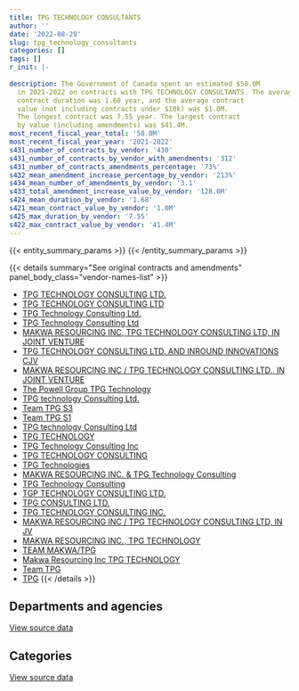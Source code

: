 ```yaml
---
title: TPG TECHNOLOGY CONSULTANTS
author: ''
date: '2022-08-29'
slug: tpg_technology_consultants
categories: []
tags: []
r_init: |-
  
description: The Government of Canada spent an estimated $58.0M
  in 2021-2022 on contracts with TPG TECHNOLOGY CONSULTANTS. The average
  contract duration was 1.68 year, and the average contract
  value (not including contracts under $10k) was $1.0M.
  The longest contract was 7.55 year. The largest contract
  by value (including amendments) was $41.4M.
most_recent_fiscal_year_total: '58.0M'
most_recent_fiscal_year_year: '2021-2022'
s431_number_of_contracts_by_vendor: '430'
s431_number_of_contracts_by_vendor_with_amendments: '312'
s431_number_of_contracts_amendments_percentage: '73%'
s432_mean_amendment_increase_percentage_by_vendor: '213%'
s434_mean_number_of_amendments_by_vendor: '3.1'
s433_total_amendment_increase_value_by_vendor: '128.0M'
s424_mean_duration_by_vendor: '1.68'
s421_mean_contract_value_by_vendor: '1.0M'
s425_max_duration_by_vendor: '7.55'
s422_max_contract_value_by_vendor: '41.4M'
---
```


<script src="/rmarkdown-libs/htmlwidgets/htmlwidgets.js"></script>
<link href="/rmarkdown-libs/datatables-css/datatables-crosstalk.css" rel="stylesheet" />
<script src="/rmarkdown-libs/datatables-binding/datatables.js"></script>
<script src="/rmarkdown-libs/jquery/jquery-3.6.0.min.js"></script>
<link href="/rmarkdown-libs/dt-core-bootstrap/css/dataTables.bootstrap.min.css" rel="stylesheet" />
<link href="/rmarkdown-libs/dt-core-bootstrap/css/dataTables.bootstrap.extra.css" rel="stylesheet" />
<script src="/rmarkdown-libs/dt-core-bootstrap/js/jquery.dataTables.min.js"></script>
<script src="/rmarkdown-libs/dt-core-bootstrap/js/dataTables.bootstrap.min.js"></script>
<link href="/rmarkdown-libs/crosstalk/css/crosstalk.min.css" rel="stylesheet" />
<script src="/rmarkdown-libs/crosstalk/js/crosstalk.min.js"></script>
<script src="/rmarkdown-libs/htmlwidgets/htmlwidgets.js"></script>
<link href="/rmarkdown-libs/datatables-css/datatables-crosstalk.css" rel="stylesheet" />
<script src="/rmarkdown-libs/datatables-binding/datatables.js"></script>
<script src="/rmarkdown-libs/jquery/jquery-3.6.0.min.js"></script>
<link href="/rmarkdown-libs/dt-core-bootstrap/css/dataTables.bootstrap.min.css" rel="stylesheet" />
<link href="/rmarkdown-libs/dt-core-bootstrap/css/dataTables.bootstrap.extra.css" rel="stylesheet" />
<script src="/rmarkdown-libs/dt-core-bootstrap/js/jquery.dataTables.min.js"></script>
<script src="/rmarkdown-libs/dt-core-bootstrap/js/dataTables.bootstrap.min.js"></script>
<link href="/rmarkdown-libs/crosstalk/css/crosstalk.min.css" rel="stylesheet" />
<script src="/rmarkdown-libs/crosstalk/js/crosstalk.min.js"></script>

{{< entity_summary_params >}}
{{< /entity_summary_params >}}

{{< details summary="See original contracts and amendments" panel_body_class="vendor-names-list" >}}
- [TPG TECHNOLOGY CONSULTING LTD.](https://search.open.canada.ca/en/ct/?sort=contract_value_f%20desc&page=1&search_text=%22TPG%20TECHNOLOGY%20CONSULTING%20LTD.%22)
- [TPG TECHNOLOGY CONSULTING LTD](https://search.open.canada.ca/en/ct/?sort=contract_value_f%20desc&page=1&search_text=%22TPG%20TECHNOLOGY%20CONSULTING%20LTD%22)
- [TPG Technology Consulting Ltd.](https://search.open.canada.ca/en/ct/?sort=contract_value_f%20desc&page=1&search_text=%22TPG%20Technology%20Consulting%20Ltd.%22)
- [TPG Technology Consulting Ltd](https://search.open.canada.ca/en/ct/?sort=contract_value_f%20desc&page=1&search_text=%22TPG%20Technology%20Consulting%20Ltd%22)
- [MAKWA RESOURCING INC, TPG TECHNOLOGY CONSULTING LTD, IN JOINT VENTURE](https://search.open.canada.ca/en/ct/?sort=contract_value_f%20desc&page=1&search_text=%22MAKWA%20RESOURCING%20INC%2c%20TPG%20TECHNOLOGY%20CONSULTING%20LTD%2c%20IN%20JOINT%20VENTURE%22)
- [TPG TECHNOLOGY CONSULTING LTD. AND INROUND INNOVATIONS CJV](https://search.open.canada.ca/en/ct/?sort=contract_value_f%20desc&page=1&search_text=%22TPG%20TECHNOLOGY%20CONSULTING%20LTD.%20AND%20INROUND%20INNOVATIONS%20CJV%22)
- [MAKWA RESOURCING INC / TPG TECHNOLOGY CONSULTING LTD., IN JOINT VENTURE](https://search.open.canada.ca/en/ct/?sort=contract_value_f%20desc&page=1&search_text=%22MAKWA%20RESOURCING%20INC%20%2f%20TPG%20TECHNOLOGY%20CONSULTING%20LTD.%2c%20IN%20JOINT%20VENTURE%22)
- [The Powell Group TPG Technology](https://search.open.canada.ca/en/ct/?sort=contract_value_f%20desc&page=1&search_text=%22The%20Powell%20Group%20TPG%20Technology%22)
- [TPG technology Consulting Ltd.](https://search.open.canada.ca/en/ct/?sort=contract_value_f%20desc&page=1&search_text=%22TPG%20technology%20Consulting%20Ltd.%22)
- [Team TPG S3](https://search.open.canada.ca/en/ct/?sort=contract_value_f%20desc&page=1&search_text=%22Team%20TPG%20S3%22)
- [Team TPG S1](https://search.open.canada.ca/en/ct/?sort=contract_value_f%20desc&page=1&search_text=%22Team%20TPG%20S1%22)
- [TPG technology Consulting Ltd](https://search.open.canada.ca/en/ct/?sort=contract_value_f%20desc&page=1&search_text=%22TPG%20technology%20Consulting%20Ltd%22)
- [TPG TECHNOLOGY](https://search.open.canada.ca/en/ct/?sort=contract_value_f%20desc&page=1&search_text=%22TPG%20TECHNOLOGY%22)
- [TPG Technology Consulting Inc](https://search.open.canada.ca/en/ct/?sort=contract_value_f%20desc&page=1&search_text=%22TPG%20Technology%20Consulting%20Inc%22)
- [TPG TECHNOLOGY CONSULTING](https://search.open.canada.ca/en/ct/?sort=contract_value_f%20desc&page=1&search_text=%22TPG%20TECHNOLOGY%20CONSULTING%22)
- [TPG Technologies](https://search.open.canada.ca/en/ct/?sort=contract_value_f%20desc&page=1&search_text=%22TPG%20Technologies%22)
- [MAKWA RESOURCING INC. & TPG Technology Consulting](https://search.open.canada.ca/en/ct/?sort=contract_value_f%20desc&page=1&search_text=%22MAKWA%20RESOURCING%20INC.%20%26%20TPG%20Technology%20Consulting%22)
- [TPG Technology Consulting](https://search.open.canada.ca/en/ct/?sort=contract_value_f%20desc&page=1&search_text=%22TPG%20Technology%20Consulting%22)
- [TGP TECHNOLOGY CONSULTING LTD.](https://search.open.canada.ca/en/ct/?sort=contract_value_f%20desc&page=1&search_text=%22TGP%20TECHNOLOGY%20CONSULTING%20LTD.%22)
- [TPG CONSULTING LTD.](https://search.open.canada.ca/en/ct/?sort=contract_value_f%20desc&page=1&search_text=%22TPG%20CONSULTING%20LTD.%22)
- [TPG TECHNOLOGY CONSULTING INC.](https://search.open.canada.ca/en/ct/?sort=contract_value_f%20desc&page=1&search_text=%22TPG%20TECHNOLOGY%20CONSULTING%20INC.%22)
- [MAKWA RESOURCING INC / TPG TECHNOLOGY CONSULTING LTD, IN JV](https://search.open.canada.ca/en/ct/?sort=contract_value_f%20desc&page=1&search_text=%22MAKWA%20RESOURCING%20INC%20%2f%20TPG%20TECHNOLOGY%20CONSULTING%20LTD%2c%20IN%20JV%22)
- [MAKWA RESOURCING INC., TPG TECHNOLOGY](https://search.open.canada.ca/en/ct/?sort=contract_value_f%20desc&page=1&search_text=%22MAKWA%20RESOURCING%20INC.%2c%20TPG%20TECHNOLOGY%22)
- [TEAM MAKWA/TPG](https://search.open.canada.ca/en/ct/?sort=contract_value_f%20desc&page=1&search_text=%22TEAM%20MAKWA%2fTPG%22)
- [Makwa Resourcing Inc TPG TECHNOLOGY](https://search.open.canada.ca/en/ct/?sort=contract_value_f%20desc&page=1&search_text=%22Makwa%20Resourcing%20Inc%20TPG%20TECHNOLOGY%22)
- [Team TPG](https://search.open.canada.ca/en/ct/?sort=contract_value_f%20desc&page=1&search_text=%22Team%20TPG%22)
- [TPG](https://search.open.canada.ca/en/ct/?sort=contract_value_f%20desc&page=1&search_text=%22TPG%22)
{{< /details >}}

## Departments and agencies

<div id="htmlwidget-1" style="width:100%;height:auto;" class="datatables html-widget"></div>
<script type="application/json" data-for="htmlwidget-1">{"x":{"style":"bootstrap","filter":"none","vertical":false,"data":[["<a href=\"/departments/aandc-aadnc/\">Crown-Indigenous Relations and Northern Affairs Canada<\/a>","<a href=\"/departments/atssc-scdata/\">Administrative Tribunals Support Service of Canada<\/a>","<a href=\"/departments/cbsa-asfc/\">Canada Border Services Agency<\/a>","<a href=\"/departments/cic/\">Immigration, Refugees and Citizenship Canada<\/a>","<a href=\"/departments/cra-arc/\">Canada Revenue Agency<\/a>","<a href=\"/departments/csc-scc/\">Correctional Service of Canada<\/a>","<a href=\"/departments/dfatd-maecd/\">Global Affairs Canada<\/a>","<a href=\"/departments/dnd-mdn/\">National Defence<\/a>","<a href=\"/departments/esdc-edsc/\">Employment and Social Development Canada<\/a>","<a href=\"/departments/ic/\">Innovation, Science and Economic Development Canada<\/a>","<a href=\"/departments/isc-sac/\">Indigenous Services Canada<\/a>","<a href=\"/departments/phac-aspc/\">Public Health Agency of Canada<\/a>","<a href=\"/departments/pwgsc-tpsgc/\">Public Services and Procurement Canada<\/a>","<a href=\"/departments/rcmp-grc/\">Royal Canadian Mounted Police<\/a>","<a href=\"/departments/ssc-spc/\">Shared Services Canada<\/a>","<a href=\"/departments/statcan/\">Statistics Canada<\/a>","<a href=\"/departments/tbs-sct/\">Treasury Board of Canada Secretariat<\/a>","<a href=\"/departments/tc/\">Transport Canada<\/a>","<a href=\"/departments/vac-acc/\">Veterans Affairs Canada<\/a>"],[246800.21,44797.92,6531500.45,337005.11,8196876.55,null,224505.23,4985951.33,null,726612.71,null,null,5384959.22,28839.2,19470261.12,null,null,170359.45,10522695.81],[null,58455.83,7346977.74,36149.43,10766100.81,18161.85,275636.11,4835550.42,null,722415.22,null,null,5399712.54,2142515.62,20516665.21,103225.5,818057.46,77005.85,19435629.41],[null,null,8923474.71,454310.29,14878241.48,null,292034.52,4822338.54,46626.31,694717.76,36792,null,5220985.3,3112303.63,15464232.4,99440,998632.01,418747.34,19809160.69],[null,307891.98,7937319.86,543144.38,15791396.2,null,null,1357914.28,1727958.62,514809.86,null,38330.15,6007425.98,3275967.81,3752293.9,1999987,183310.53,426806.03,14135640.79]],"container":"<table class=\"table table-striped table-hover row-border order-column display\">\n  <thead>\n    <tr>\n      <th>Department<\/th>\n      <th>2018-2019<\/th>\n      <th>2019-2020<\/th>\n      <th>2020-2021<\/th>\n      <th>2021-2022<\/th>\n    <\/tr>\n  <\/thead>\n<\/table>","options":{"order":[[4,"desc"]],"pageLength":10,"autoWidth":true,"columnDefs":[{"targets":1,"render":"function(data, type, row, meta) {\n    return type !== 'display' ? data : DTWidget.formatCurrency(data, \"$\", 2, 3, \",\", \".\", true, null);\n  }"},{"targets":2,"render":"function(data, type, row, meta) {\n    return type !== 'display' ? data : DTWidget.formatCurrency(data, \"$\", 2, 3, \",\", \".\", true, null);\n  }"},{"targets":3,"render":"function(data, type, row, meta) {\n    return type !== 'display' ? data : DTWidget.formatCurrency(data, \"$\", 2, 3, \",\", \".\", true, null);\n  }"},{"targets":4,"render":"function(data, type, row, meta) {\n    return type !== 'display' ? data : DTWidget.formatCurrency(data, \"$\", 2, 3, \",\", \".\", true, null);\n  }"},{"width":"16%","targets":[1,2,3,4]},{"className":"dt-right","targets":[1,2,3,4]}],"orderClasses":false}},"evals":["options.columnDefs.0.render","options.columnDefs.1.render","options.columnDefs.2.render","options.columnDefs.3.render"],"jsHooks":[]}</script>
<p class="text-right">
<a href="https://github.com/GoC-Spending/contracts-data/tree/main/data/out/vendors/tpg_technology_consultants/summary_by_fiscal_year_by_department.csv" class="source-data-link btn btn-link">View source data</a>
</p>

## Categories

<div id="htmlwidget-2" style="width:100%;height:auto;" class="datatables html-widget"></div>
<script type="application/json" data-for="htmlwidget-2">{"x":{"style":"bootstrap","filter":"none","vertical":false,"data":[["<a href=\"/categories/other/\">(Other)<\/a>","<a href=\"/categories/defence/\">Defence<\/a>","<a href=\"/categories/professional_services/\">Professional services<\/a>","<a href=\"/categories/information_technology/\">Information technology<\/a>","<a href=\"/categories/industrial_products_and_services/\">Industrial products and services<\/a>","<a href=\"/categories/security_and_protection/\">Security and protection<\/a>","<a href=\"/categories/human_capital/\">Human capital<\/a>"],[7058058.6,3865276.19,12854947.07,32266519.48,null,81940.1,744422.87],[6261145.4,3561739.55,12633959.72,48467964.86,18161.85,null,1609287.63],[2725977.98,3552008.02,16027677.84,51371738.89,null,null,1594634.24],[557339.18,87583.76,8343768.9,48400626.02,111563.51,null,499316.01]],"container":"<table class=\"table table-striped table-hover row-border order-column display\">\n  <thead>\n    <tr>\n      <th>Category<\/th>\n      <th>2018-2019<\/th>\n      <th>2019-2020<\/th>\n      <th>2020-2021<\/th>\n      <th>2021-2022<\/th>\n    <\/tr>\n  <\/thead>\n<\/table>","options":{"order":[[4,"desc"]],"dom":"t","pageLength":30,"autoWidth":true,"columnDefs":[{"targets":1,"render":"function(data, type, row, meta) {\n    return type !== 'display' ? data : DTWidget.formatCurrency(data, \"$\", 2, 3, \",\", \".\", true, null);\n  }"},{"targets":2,"render":"function(data, type, row, meta) {\n    return type !== 'display' ? data : DTWidget.formatCurrency(data, \"$\", 2, 3, \",\", \".\", true, null);\n  }"},{"targets":3,"render":"function(data, type, row, meta) {\n    return type !== 'display' ? data : DTWidget.formatCurrency(data, \"$\", 2, 3, \",\", \".\", true, null);\n  }"},{"targets":4,"render":"function(data, type, row, meta) {\n    return type !== 'display' ? data : DTWidget.formatCurrency(data, \"$\", 2, 3, \",\", \".\", true, null);\n  }"},{"width":"16%","targets":[1,2,3,4]},{"className":"dt-right","targets":[1,2,3,4]}],"orderClasses":false,"lengthMenu":[10,25,30,50,100]}},"evals":["options.columnDefs.0.render","options.columnDefs.1.render","options.columnDefs.2.render","options.columnDefs.3.render"],"jsHooks":[]}</script>
<p class="text-right">
<a href="https://github.com/GoC-Spending/contracts-data/tree/main/data/out/vendors/tpg_technology_consultants/summary_by_fiscal_year_by_category.csv" class="source-data-link btn btn-link">View source data</a>
</p>
